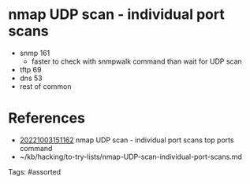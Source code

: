 # nmap UDP scan - individual port scans
- snmp 161
  - faster to check with snmpwalk command than wait for UDP scan
- tftp 69
- dns 53
- rest of common

# References
- [20221003151162](/zet/20221003151162/README.md) nmap UDP scan - individual port scans top ports command
- ~/kb/hacking/to-try-lists/nmap-UDP-scan-individual-port-scans.md

Tags:
    #assorted
